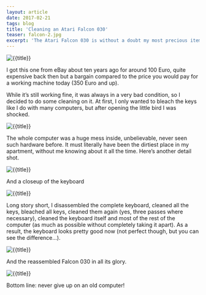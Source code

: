 ```yaml
---
layout: article
date: 2017-02-21
tags: blog
title: 'Cleaning an Atari Falcon 030'
teaser: falcon-2.jpg
excerpt: 'The Atari Falcon 030 is without a doubt my most precious item in my vintage computer collection. The last home computer made by Atari which after only one year, decided to stop producing it and focus on the also-destined-to-fail Jaguar game console. Well, we all know what happened to the company shortly after.'
---
```



![{{title}}](/assets/img/blog/falcon-1.jpg)

I got this one from eBay about ten years ago for around 100 Euro, quite expensive back then but a bargain compared to the price you would pay for a working machine today (350 Euro and up).

While it’s still working fine, it was always in a very bad condition, so I decided to do some cleaning on it. At first, I only wanted to bleach the keys like I do with many computers, but after opening the little bird I was shocked.

![{{title}}](/assets/img/blog/falcon-2.jpg)

The whole computer was a huge mess inside, unbelievable, never seen such hardware before. It must literally have been the dirtiest place in my apartment, without me knowing about it all the time. Here’s another detail shot.

![{{title}}](/assets/img/blog/falcon-3.jpg)

And a closeup of the keyboard

![{{title}}](/assets/img/blog/falcon-4.jpg)

Long story short, I disassembled the complete keyboard, cleaned all the keys, bleached all keys, cleaned them again (yes, three passes where necessary), cleaned the keyboard itself and most of the rest of the computer (as much as possible without completely taking it apart). As a result, the keyboard looks pretty good now (not perfect though, but you can see the difference…).

![{{title}}](/assets/img/blog/falcon-5.jpg)

And the reassembled Falcon 030 in all its glory.

![{{title}}](/assets/img/blog/falcon-6.jpg)

Bottom line: never give up on an old computer!